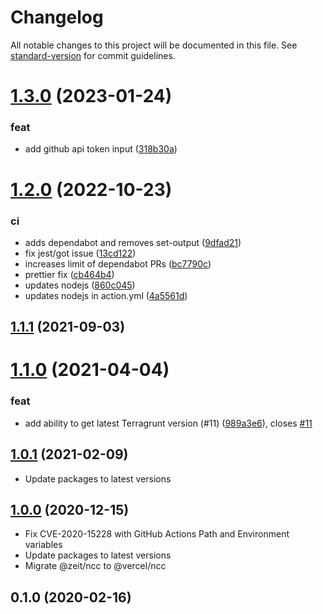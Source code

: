 # Changelog

All notable changes to this project will be documented in this file. See [standard-version](https://github.com/conventional-changelog/standard-version) for commit guidelines.

# [1.3.0](https://github.com/autero1/action-terragrunt/compare/v1.2.0...v1.3.0) (2023-01-24)


### feat

* add github api token input ([318b30a](https://github.com/autero1/action-terragrunt/commit/318b30a44f5bbc0d6a26e1b24943b8e82993da2f))



# [1.2.0](https://github.com/autero1/action-terragrunt/compare/v1.1.1...v1.2.0) (2022-10-23)


### ci

* adds dependabot and removes set-output ([9dfad21](https://github.com/autero1/action-terragrunt/commit/9dfad210201719258722bec257b0139aaa5277d6))
* fix jest/got issue ([13cd122](https://github.com/autero1/action-terragrunt/commit/13cd122986927d25c6006bf2e1409e600d9daa2e))
* increases limit of dependabot PRs ([bc7790c](https://github.com/autero1/action-terragrunt/commit/bc7790cbc3a7f3309e0e5a48530592690e0d837a))
* prettier fix ([cb464b4](https://github.com/autero1/action-terragrunt/commit/cb464b42c1f941d7983ac4562971bd33b85aeae6))
* updates nodejs ([860c045](https://github.com/autero1/action-terragrunt/commit/860c04594b3cb957c4893588eb761411686ed1dd))
* updates nodejs in action.yml ([4a5561d](https://github.com/autero1/action-terragrunt/commit/4a5561d0242b7d58c90a48fdc876c0ef69bf158c))



## [1.1.1](https://github.com/autero1/action-terragrunt/compare/v1.1.0...v1.1.1) (2021-09-03)




# [1.1.0](https://github.com/autero1/action-terragrunt/compare/v1.0.1...v1.1.0) (2021-04-04)


### feat

* add ability to get latest Terragrunt version (#11) ([989a3e6](https://github.com/autero1/action-terragrunt/commit/989a3e649c2b234217eb6576af09a39916d94fbf)), closes [#11](https://github.com/autero1/action-terragrunt/issues/11)



## [1.0.1](https://github.com/autero1/action-terragrunt/compare/v1.0.0...v1.0.1) (2021-02-09)

- Update packages to latest versions


## [1.0.0](https://github.com/autero1/action-terragrunt/compare/v0.1.0...v1.0.0) (2020-12-15)

- Fix CVE-2020-15228 with GitHub Actions Path and Environment variables
- Update packages to latest versions
- Migrate @zeit/ncc to @vercel/ncc



## 0.1.0 (2020-02-16)
